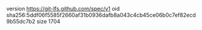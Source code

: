 version https://git-lfs.github.com/spec/v1
oid sha256:5ddf06f5585f2660af31b0936dafb8a043c4cb45ce06b0c7ef82ecd9b55dc7b2
size 1704
